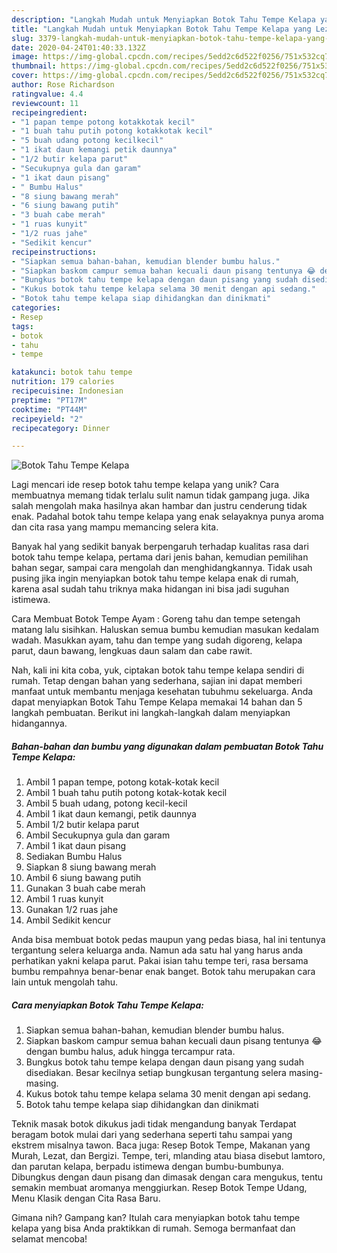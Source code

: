 ```yaml
---
description: "Langkah Mudah untuk Menyiapkan Botok Tahu Tempe Kelapa yang Lezat"
title: "Langkah Mudah untuk Menyiapkan Botok Tahu Tempe Kelapa yang Lezat"
slug: 3379-langkah-mudah-untuk-menyiapkan-botok-tahu-tempe-kelapa-yang-lezat
date: 2020-04-24T01:40:33.132Z
image: https://img-global.cpcdn.com/recipes/5edd2c6d522f0256/751x532cq70/botok-tahu-tempe-kelapa-foto-resep-utama.jpg
thumbnail: https://img-global.cpcdn.com/recipes/5edd2c6d522f0256/751x532cq70/botok-tahu-tempe-kelapa-foto-resep-utama.jpg
cover: https://img-global.cpcdn.com/recipes/5edd2c6d522f0256/751x532cq70/botok-tahu-tempe-kelapa-foto-resep-utama.jpg
author: Rose Richardson
ratingvalue: 4.4
reviewcount: 11
recipeingredient:
- "1 papan tempe potong kotakkotak kecil"
- "1 buah tahu putih potong kotakkotak kecil"
- "5 buah udang potong kecilkecil"
- "1 ikat daun kemangi petik daunnya"
- "1/2 butir kelapa parut"
- "Secukupnya gula dan garam"
- "1 ikat daun pisang"
- " Bumbu Halus"
- "8 siung bawang merah"
- "6 siung bawang putih"
- "3 buah cabe merah"
- "1 ruas kunyit"
- "1/2 ruas jahe"
- "Sedikit kencur"
recipeinstructions:
- "Siapkan semua bahan-bahan, kemudian blender bumbu halus."
- "Siapkan baskom campur semua bahan kecuali daun pisang tentunya 😂 dengan bumbu halus, aduk hingga tercampur rata."
- "Bungkus botok tahu tempe kelapa dengan daun pisang yang sudah disediakan. Besar kecilnya setiap bungkusan tergantung selera masing-masing."
- "Kukus botok tahu tempe kelapa selama 30 menit dengan api sedang."
- "Botok tahu tempe kelapa siap dihidangkan dan dinikmati"
categories:
- Resep
tags:
- botok
- tahu
- tempe

katakunci: botok tahu tempe 
nutrition: 179 calories
recipecuisine: Indonesian
preptime: "PT17M"
cooktime: "PT44M"
recipeyield: "2"
recipecategory: Dinner

---
```



![Botok Tahu Tempe Kelapa](https://img-global.cpcdn.com/recipes/5edd2c6d522f0256/751x532cq70/botok-tahu-tempe-kelapa-foto-resep-utama.jpg)

Lagi mencari ide resep botok tahu tempe kelapa yang unik? Cara membuatnya memang tidak terlalu sulit namun tidak gampang juga. Jika salah mengolah maka hasilnya akan hambar dan justru cenderung tidak enak. Padahal botok tahu tempe kelapa yang enak selayaknya punya aroma dan cita rasa yang mampu memancing selera kita.

Banyak hal yang sedikit banyak berpengaruh terhadap kualitas rasa dari botok tahu tempe kelapa, pertama dari jenis bahan, kemudian pemilihan bahan segar, sampai cara mengolah dan menghidangkannya. Tidak usah pusing jika ingin menyiapkan botok tahu tempe kelapa enak di rumah, karena asal sudah tahu triknya maka hidangan ini bisa jadi suguhan istimewa.

Cara Membuat Botok Tempe Ayam : Goreng tahu dan tempe setengah matang lalu sisihkan. Haluskan semua bumbu kemudian masukan kedalam wadah. Masukkan ayam, tahu dan tempe yang sudah digoreng, kelapa parut, daun bawang, lengkuas daun salam dan cabe rawit.


Nah, kali ini kita coba, yuk, ciptakan botok tahu tempe kelapa sendiri di rumah. Tetap dengan bahan yang sederhana, sajian ini dapat memberi manfaat untuk membantu menjaga kesehatan tubuhmu sekeluarga. Anda dapat menyiapkan Botok Tahu Tempe Kelapa memakai 14 bahan dan 5 langkah pembuatan. Berikut ini langkah-langkah dalam menyiapkan hidangannya.

<!--inarticleads1-->

##### Bahan-bahan dan bumbu yang digunakan dalam pembuatan Botok Tahu Tempe Kelapa:

1. Ambil 1 papan tempe, potong kotak-kotak kecil
1. Ambil 1 buah tahu putih potong kotak-kotak kecil
1. Ambil 5 buah udang, potong kecil-kecil
1. Ambil 1 ikat daun kemangi, petik daunnya
1. Ambil 1/2 butir kelapa parut
1. Ambil Secukupnya gula dan garam
1. Ambil 1 ikat daun pisang
1. Sediakan  Bumbu Halus
1. Siapkan 8 siung bawang merah
1. Ambil 6 siung bawang putih
1. Gunakan 3 buah cabe merah
1. Ambil 1 ruas kunyit
1. Gunakan 1/2 ruas jahe
1. Ambil Sedikit kencur


Anda bisa membuat botok pedas maupun yang pedas biasa, hal ini tentunya tergantung selera keluarga anda. Namun ada satu hal yang harus anda perhatikan yakni kelapa parut. Pakai isian tahu tempe teri, rasa bersama bumbu rempahnya benar-benar enak banget. Botok tahu merupakan cara lain untuk mengolah tahu. 

<!--inarticleads2-->

##### Cara menyiapkan Botok Tahu Tempe Kelapa:

1. Siapkan semua bahan-bahan, kemudian blender bumbu halus.
1. Siapkan baskom campur semua bahan kecuali daun pisang tentunya 😂 dengan bumbu halus, aduk hingga tercampur rata.
1. Bungkus botok tahu tempe kelapa dengan daun pisang yang sudah disediakan. Besar kecilnya setiap bungkusan tergantung selera masing-masing.
1. Kukus botok tahu tempe kelapa selama 30 menit dengan api sedang.
1. Botok tahu tempe kelapa siap dihidangkan dan dinikmati


Teknik masak botok dikukus jadi tidak mengandung banyak Terdapat beragam botok mulai dari yang sederhana seperti tahu sampai yang ekstrem misalnya tawon. Baca juga: Resep Botok Tempe, Makanan yang Murah, Lezat, dan Bergizi. Tempe, teri, mlanding atau biasa disebut lamtoro, dan parutan kelapa, berpadu istimewa dengan bumbu-bumbunya. Dibungkus dengan daun pisang dan dimasak dengan cara mengukus, tentu semakin membuat aromanya menggiurkan. Resep Botok Tempe Udang, Menu Klasik dengan Cita Rasa Baru. 

Gimana nih? Gampang kan? Itulah cara menyiapkan botok tahu tempe kelapa yang bisa Anda praktikkan di rumah. Semoga bermanfaat dan selamat mencoba!
